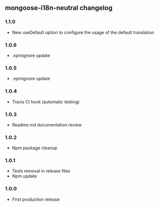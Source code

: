 ## mongoose-i18n-neutral changelog

### 1.1.0

- New useDefault option to configure the usage of the default translation

### 1.0.6

- .npmignore update

### 1.0.5

- .npmignore update

### 1.0.4

- Travis CI hook (automatic testing)

### 1.0.3

- Readme.md documentation review

### 1.0.2

- Npm package cleanup

### 1.0.1

- Tests removal in release files
- Npm update


### 1.0.0

- First production release